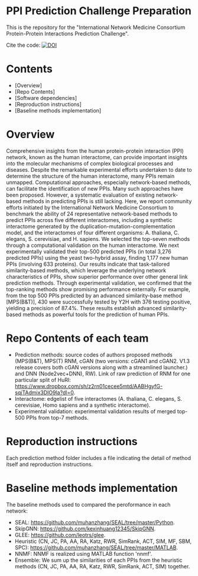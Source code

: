 # PPI Prediction Challenge Preparation
This is the repository for the "International Network Medicine Consortium Protein-Protein Interactions Prediction Challenge".

Cite the code: [![DOI](https://sandbox.zenodo.org/badge/313973492.svg)](https://sandbox.zenodo.org/badge/latestdoi/313973492)



# Contents
* [Overview]
* [Repo Contents]
* [Software dependencies]
* [Reproduction instructions]
* [Baseline methods implementation]

# Overview

Comprehensive insights from the human protein-protein interaction (PPI) network, known as the human interactome, can provide important insights into the molecular mechanisms of complex biological processes and diseases. Despite the remarkable experimental efforts undertaken to date to determine the structure of the human interactome, many PPIs remain unmapped. Computational approaches, especially network-based methods, can facilitate the identification of new PPIs. Many such approaches have been proposed. However, a systematic evaluation of existing network-based methods in predicting PPIs is still lacking. Here, we report community efforts initiated by the International Network Medicine Consortium to benchmark the ability of 24 representative network-based methods to predict PPIs across five different interactomes, including a synthetic interactome generated by the duplication-mutation-complementation model, and the interactomes of four different organisms: A. thaliana, C. elegans, S. cerevisiae, and H. sapiens. We selected the top-seven methods through a computational validation on the human interactome. We next experimentally validated their top-500 predicted PPIs (in total 3,276 predicted PPIs) using the yeast two-hybrid assay, finding 1,177 new human PPIs (involving 633 proteins). Our results indicate that task-tailored similarity-based methods, which leverage the underlying network characteristics of PPIs, show superior performance over other general link prediction methods. Through experimental validation, we confirmed that the top-ranking methods show promising performance externally. For example, from the top 500 PPIs predicted by an advanced similarity-base method [MPS(B&T)], 430 were successfully tested by Y2H with 376 testing positive, yielding a precision of 87.4%. These results establish advanced similarity-based methods as powerful tools for the prediction of human PPIs.

# Repo Contents of each team
* Prediction methods: source codes of authors proposed methods (MPS(B&T), MPS(T) RNM, cGAN (two versions: cGAN1 and cGAN2. V1.3 release covers both cGAN versions along with a streamlined launcher.) and DNN (Node2vec+DNN), RW). Link of raw prediction of RNM for one particular split of HuRI: https://www.dropbox.com/sh/z2rn01cecee5mtd/AABHgyfG-sqjTAdmix3DIO9la?dl=0.
* Interactome: edgelist of five interactomes (A. thaliana, C. elegans, S. cerevisiae, Homo sapiens and a synthetic interactome).
* Experimental validation: experimental validation results of merged top-500 PPIs from top-7 methods.

# Reproduction instructions
Each prediction method folder includes a file indicating the detail of method itself and reproduction instructions.
# Baseline methods implementation
The baseline methods used to compared the peroformance in each network:
  - SEAL: https://github.com/muhanzhang/SEAL/tree/master/Python.
  - SkipGNN: https://github.com/kexinhuang12345/SkipGNN.
  - GLEE: https://github.com/leotrs/glee.
  - Heuristic (CN, JC, PA, AA, RA, Katz, RWR, SimRank, ACT, SIM, MF, SBM, SPC): https://github.com/muhanzhang/SEAL/tree/master/MATLAB.
  - NNMF: NNMF is realized using MATLAB function 'nnmf'.
  - Ensemble: We sum up the similarities of each PPIs from the heuristic methods (CN, JC, PA, AA, RA, Katz, RWR, SimRank, ACT, SIM) together.
